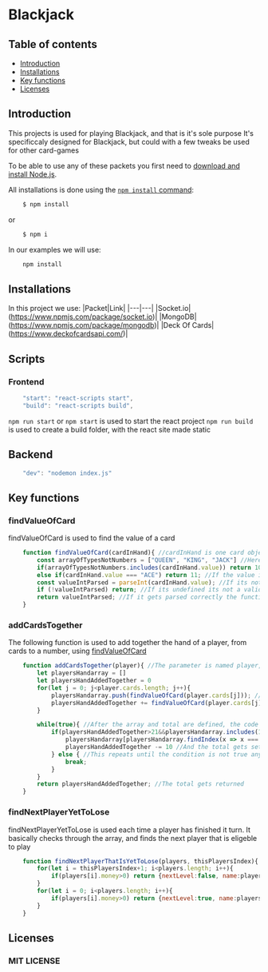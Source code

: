 # Blackjack  
## Table of contents
- [Introduction](#introduction)
- [Installations](#installations)
- [Key functions](#key-functions)
- [Licenses](#licenses)

## Introduction

This projects is used for playing Blackjack, and that is it's sole purpose
It's specificcaly designed for Blackjack, but could with a few tweaks be used for other card-games

To be able to use any of these packets you first need to [download and install Node.js](https://nodejs.org/en/download/).

All installations is done using the [`npm install` command](https://docs.npmjs.com/getting-started/installing-npm-packages-locally):

```sh
    $ npm install
```

or

```sh
    $ npm i
```

In our examples we will use:
```bash
    npm install
```

## Installations

In this project we use:
|Packet|Link|
|---|---|
|Socket.io|(https://www.npmjs.com/package/socket.io)|
|MongoDB|(https://www.npmjs.com/package/mongodb)|
|Deck Of Cards|(https://www.deckofcardsapi.com/)|

## Scripts

### Frontend
```js
    "start": "react-scripts start",
    "build": "react-scripts build",
```

`npm run start` or `npm start` is used to start the react project
`npm run build` is used to create a build folder, with the react site made static

## Backend
```js
    "dev": "nodemon index.js"
```


## Key functions

### findValueOfCard
findValueOfCard is used to find the value of a card
```js
    function findValueOfCard(cardInHand){ //cardInHand is one card object from the hand
        const arrayOfTypesNotNumbers = ["QUEEN", "KING", "JACK"] //Here I define all the values a card can have that is not a number, but equal to 10
        if(arrayOfTypesNotNumbers.includes(cardInHand.value)) return 10; //If the value of the card is in that array, it returns the number 10
        else if(cardInHand.value === "ACE") return 11; //If the value is ACE returns 11
        const valueIntParsed = parseInt(cardInHand.value); //If its not one of those it gets turnt into a number
        if (!valueIntParsed) return; //If its undefined its not a valid card, and the function will return nothing
        return valueIntParsed; //If it gets parsed correctly the function returns the number
    }
```

### addCardsTogether
The following function is used to add together the hand of a player, from cards to a number, using [findValueOfCard](#findvalueofcard)
```js
    function addCardsTogether(player){ //The parameter is named player, and is an array containing the card objects
        let playersHandarray = []
        let playersHandAddedTogether = 0
        for(let j = 0; j<player.cards.length; j++){
            playersHandarray.push(findValueOfCard(player.cards[j])); //It pushes the number returned from the function into an array
            playersHandAddedTogether += findValueOfCard(player.cards[j]) //And adds it to the toltal
        }

        while(true){ //After the array and total are defined, the code is checking of it can/should be set to a smaller number
            if(playersHandAddedTogether>21&&playersHandarray.includes(11)){ //If the player has busted, and the array includes a 11
                playersHandarray[playersHandarray.findIndex(x => x === 11)] = 1 //The 11 gets set to 1
                playersHandAddedTogether -= 10 //And the total gets set to 10 less
            } else { //This repeats until the condition is not true anymore, and then breaks
                break; 
            }
        }
        return playersHandAddedTogether; //The total gets returned
    }  
```
### findNextPlayerYetToLose
findNextPlayerYetToLose is used each time a player has finished it turn. It basically checks through the array, and finds the next player that is eligeble to play

```js
    function findNextPlayerThatIsYetToLose(players, thisPlayersIndex){ //The paramerters are the array with all the players, and the index of the player that took the last turn
        for(let i = thisPlayersIndex+1; i<players.length; i++){
            if(players[i].money>0) return {nextLevel:false, name:players[i].name} //It goes through the player-array, starting on the next player in the array, and if that player has more money than 0, it sends in the name of the new player, and that it should not go to next lvl
        }
        for(let i = 0; i<players.length; i++){
            if(players[i].money>0) return {nextLevel:true, name:players[i].name}//It goes through the player-array, startingat the start, and if that player has more money than 0, it sends in the name of the new player, and that it should go to next lvl
        }
    }
```

## Licenses 

### MIT LICENSE  
